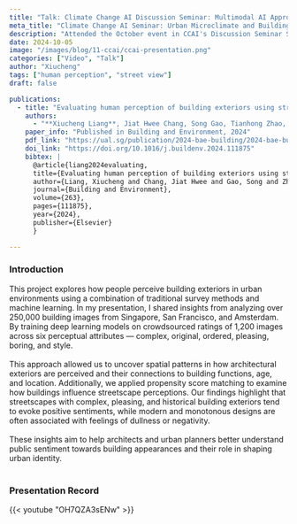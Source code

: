 ```yaml
---
title: "Talk: Climate Change AI Discussion Seminar: Multimodal AI Approaches for Urban Microclimate Prediction and Building Analysis"
meta_title: "Climate Change AI Seminar: Urban Microclimate and Building Analysis"
description: "Attended the October event in CCAI's Discussion Seminar Series. I presented my research on *Evaluating human perception of building exteriors using street view imagery* together with my colleagues Kunihiko Fujiwara and Binyu Lei. The presentation was followed by an interactive discussion in breakout rooms focused on translating this data into meaningful insights."
date: 2024-10-05
image: "/images/blog/11-ccai/ccai-presentation.png"
categories: ["Video", "Talk"]
author: "Xiucheng"
tags: ["human perception", "street view"]
draft: false

publications:
  - title: "Evaluating human perception of building exteriors using street view imagery"
    authors:
      - "**Xiucheng Liang**, Jiat Hwee Chang, Song Gao, Tianhong Zhao, Filip Biljecki"
    paper_info: "Published in Building and Environment, 2024"
    pdf_link: "https://ual.sg/publication/2024-bae-building/2024-bae-building.pdf"
    doi_link: "https://doi.org/10.1016/j.buildenv.2024.111875"
    bibtex: |
      @article{liang2024evaluating,
      title={Evaluating human perception of building exteriors using street view imagery},
      author={Liang, Xiucheng and Chang, Jiat Hwee and Gao, Song and Zhao, Tianhong and Biljecki, Filip},
      journal={Building and Environment},
      volume={263},
      pages={111875},
      year={2024},
      publisher={Elsevier}
      }

---
```


### Introduction
<div class="text-xl leading-relaxed text-gray-800 dark:text-gray-200">
This project explores how people perceive building exteriors in urban environments using a combination of traditional survey methods and machine learning. In my presentation, I shared insights from analyzing over 250,000 building images from Singapore, San Francisco, and Amsterdam. By training deep learning models on crowdsourced ratings of 1,200 images across six perceptual attributes — complex, original, ordered, pleasing, boring, and style. 
</div>

</br>

<div class="text-xl leading-relaxed text-gray-800 dark:text-gray-200">
This approach allowed us to uncover spatial patterns in how architectural exteriors are perceived and their connections to building functions, age, and location. Additionally, we applied propensity score matching to examine how buildings influence streetscape perceptions. Our findings highlight that streetscapes with complex, pleasing, and historical building exteriors tend to evoke positive sentiments, while modern and monotonous designs are often associated with feelings of dullness or negativity. 
</div>

</br>

<div class="text-xl leading-relaxed text-gray-800 dark:text-gray-200">
These insights aim to help architects and urban planners better understand public sentiment towards building appearances and their role in shaping urban identity.
</div>

</br>

### Presentation Record

{{< youtube "OH7QZA3sENw" >}}

</br>
</br>
